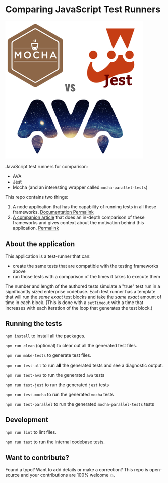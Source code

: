 # Comparing JavaScript Test Runners

![comparing-javascript-test-runners.png](../images/comparing-javascript-test-runners.png)

JavaScript test runners for comparison:

- AVA
- Jest
- Mocha (and an interesting wrapper called `mocha-parallel-tests`)

This repo contains two things:

1. A node application that has the capability of running tests in all these frameworks. [Documentation Permalink](https://github.com/scraggo/comparing-javascript-test-runners/blob/master/docs/test-runner.md)
2. [A companion article](https://github.com/scraggo/comparing-javascript-test-runners/blob/master/README.md) that does an in-depth comparison of these frameworks and gives context about the motivation behind this application. [Permalink](https://github.com/scraggo/comparing-javascript-test-runners/blob/master/README.md)

## About the application

This application is a test-runner that can:

- create the same tests that are compatible with the testing frameworks above
- run those tests with a comparison of the times it takes to execute them

The number and length of the authored tests simulate a "true" test run in a significantly sized enterprise codebase. Each test runner has a template that will run the _same exact_ test blocks and take the _same exact_ amount of time in each block. (This is done with a `setTimeout` with a time that increases with each iteration of the loop that generates the test block.)

## Running the tests

`npm install` to install all the packages.

`npm run clean` (optional) to clear out all the generated test files.

`npm run make-tests` to generate test files.

`npm run test-all` to run **all** the generated tests and see a diagnostic output.

`npm run test-ava` to run the generated `ava` tests

`npm run test-jest` to run the generated `jest` tests

`npm run test-mocha` to run the generated `mocha` tests

`npm run test-parallel` to run the generated `mocha-parallel-tests` tests

## Development

`npm run lint` to lint files.

`npm run test` to run the internal codebase tests.

## Want to contribute?

Found a typo? Want to add details or make a correction? This repo is open-source and your contributions are 100% welcome 💥.
